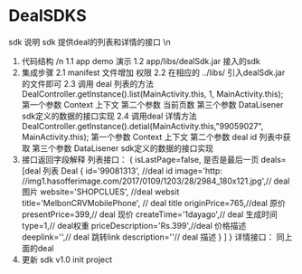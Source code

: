 # DealSDKS
   sdk 说明 sdk 提供deal的列表和详情的接口 \n
   
1. 代码结构 /n
   1.1 app demo 演示
   1.2 app/libs/dealSdk.jar 接入的sdk 
2. 集成步骤
   2.1 manifest 文件增加 <uses-permission android:name="android.permission.INTERNET" /> 权限
   2.2 在相应的 ../libs/ 引入dealSdk.jar 的文件即可
   2.3 调用 deal 列表的方法
  	DealController.getInstance().list(MainActivity.this, 1, MainActivity.this);
        第一个参数 Context 上下文
        第二个参数 当前页数
        第三个参数 DataLisener sdk定义的数据的接口实现
   2.4 调用deal 详情方法 
	DealController.getInstance().detial(MainActivity.this,"99059027", MainActivity.this);
 	第一个参数 Context 上下文
        第二个参数 deal id 列表中获取
        第三个参数 DataLisener sdk定义的数据的接口实现
3. 接口返回字段解释
	列表接口：
	{
    	isLastPage=false, 是否是最后一页
    	deals=[deal 列表
        Deal 
           {
            id='99081313', //deal id 
            image='http: //img1.hasofferimage.com/2017/0109/1203/28/2984_180x121.jpg',// deal 图片
            website='SHOPCLUES', //deal websit 
            title='MelbonCRVMobilePhone', // deal title
            originPrice=765,//deal 原价
            presentPrice=399,// deal 现价
            createTime='1dayago',// deal 生成时间
            type=1,// deal权重
            priceDescription='Rs.399',//deal 价格描述
            deeplink='',// deal 跳转link
            description=''// deal 描述
            }
    	  ]
	}
        详情接口：
         同上面的deal
4. 更新
   sdk v1.0 init project
         
    
   
